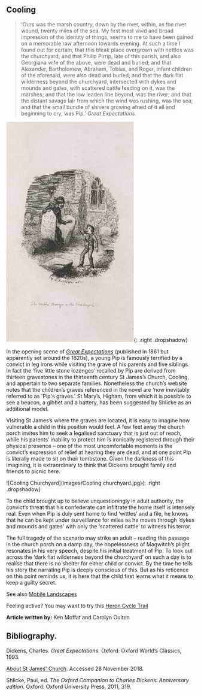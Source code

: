 <param ve-config style="article">

## Cooling 

>‘Ours was the marsh country, down by the river, within, as the river wound, twenty miles of the sea. My first most vivid and broad impression of the identity of things, seems to me to have been gained on a memorable raw afternoon towards evening. At such a time I found out for certain, that this bleak place overgrown with nettles was the churchyard; and that Philip Pirrip, late of this parish, and also Georgiana wife of the above, were dead and buried; and that Alexander, Bartholomew, Abraham, Tobias, and Roger, infant children of the aforesaid, were also dead and buried; and that the dark flat wilderness beyond the churchyard, intersected with dykes and mounds and gates, with scattered cattle feeding on it, was the marshes; and that the low leaden line beyond, was the river; and that the distant savage lair from which the wind was rushing, was the sea; and that the small bundle of shivers growing afraid of it all and beginning to cry, was Pip.’ _Great Expectations_.

![Cooling ©The British Library Board ktc28b20f001r.](images/Cooling.JPG){: .right .dropshadow}

In the opening scene of [_Great Expectations_](great-expectations-curated-walk) (published in 1861 but apparently set around the 1820s), a young Pip is famously terrified by a convict in leg irons while visiting the grave of his parents and five siblings. In fact the ‘five little stone lozenges’ recalled by Pip are derived from thirteen gravestones in the thirteenth century St James’s Church, Cooling, and appertain to two separate families. Nonetheless the church’s website notes that the children’s graves referenced in the novel are ‘now inevitably referred to as 'Pip's graves.' St Mary’s, Higham, from which it is possible to see a beacon, a gibbet and a battery, has been suggested by Shlicke as an additional model.

Visiting St James’s where the graves are located, it is easy to imagine how vulnerable a child in this position would feel. A few feet away the church porch invites him to seek a legalised sanctuary that is just out of reach, while his parents’ inability to protect him is ironically registered through their physical presence – one of the most uncomfortable moments is the convict’s expression of relief at hearing they are dead, and at one point Pip is literally made to sit on their tombstone. Given the darkness of this imagining, it is extraordinary to think that Dickens brought family and friends to picnic here.

![Cooling Churchyard](images/Cooling churchyard.jpg){: .right .dropshadow}

To the child brought up to believe unquestioningly in adult authority, the convict’s threat that his confederate can infiltrate the home itself is intensely real. Even when Pip is duly sent home to find ‘wittles’ and a file, he knows that he can be kept under surveillance for miles as he moves through ‘dykes and mounds and gates’ with only the ‘scattered cattle’ to witness his terror.

The full tragedy of the scenario may strike an adult – reading this passage in the church porch on a damp day, the hopelessness of Magwitch’s plight resonates in his very speech, despite his initial treatment of Pip. To look out across the ‘dark flat wilderness beyond the churchyard’ on such a day is to realise that there is no shelter for either child or convict. By the time he tells his story the narrating Pip is deeply conscious of this. But as his reticence on this point reminds us, it is here that the child first learns what it means to keep a guilty secret. 

See also [Mobile Landscapes](/dickens/mobile-landscapes)

Feeling active? You may want to try this [Heron Cycle Trail](https://explorekent.org/activities/heron-cycle-trail-the-hoo-peninsula/)

**Article written by:** Ken Moffat and Carolyn Oulton

## Bibliography.

Dickens, Charles. _Great Expectations_. Oxford: Oxford World’s Classics, 1993.

[About St James' Church]( http://coolingchurch.org.uk/about/). Accessed 28 November 2018.

Shlicke, Paul, ed. _The Oxford Companion to Charles Dickens: Anniversary edition_. Oxford: Oxford University Press, 2011, 319.


